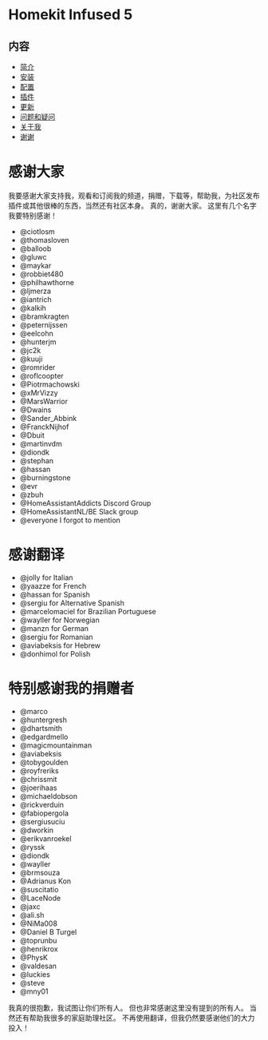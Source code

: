 # Homekit Infused 5

## 内容
- [简介](index.md)
- [安装](installation.md)
- [配置](configuration.md)
- [插件](addons.md)
- [更新](updates.md)
- [问题和疑问](issues.md)
- [关于我](about.md)
- [谢谢](thanks.md)

# 感谢大家
我要感谢大家支持我，观看和订阅我的频道，捐赠，下载等，帮助我，为社区发布插件或其他很棒的东西，当然还有社区本身。
真的，谢谢大家。 这里有几个名字我要特别感谢！
  - @ciotlosm
  - @thomasloven
  - @balloob
  - @gluwc
  - @maykar
  - @robbiet480
  - @philhawthorne
  - @ljmerza
  - @iantrich
  - @kalkih
  - @bramkragten
  - @peternijssen
  - @eelcohn
  - @hunterjm
  - @jc2k
  - @kuuji
  - @romrider
  - @roflcoopter
  - @Piotrmachowski
  - @xMrVizzy
  - @MarsWarrior
  - @Dwains
  - @Sander_Abbink
  - @FranckNijhof
  - @Dbuit
  - @martinvdm
  - @diondk
  - @stephan
  - @hassan
  - @burningstone
  - @evr
  - @zbuh
  - @HomeAssistantAddicts Discord Group
  - @HomeAssistantNL/BE Slack group
  - @everyone I forgot to mention
  
# 感谢翻译
  - @jolly for Italian
  - @yaazze for French
  - @hassan for Spanish
  - @sergiu for Alternative Spanish
  - @marcelomaciel for Brazilian Portuguese
  - @wayller for Norwegian
  - @manzn for German
  - @sergiu for Romanian
  - @aviabeksis for Hebrew
  - @donhimol for Polish
  
# 特别感谢我的捐赠者
  - @marco
  - @huntergresh
  - @dhartsmith
  - @edgardmello
  - @magicmountainman
  - @aviabeksis
  - @tobygoulden
  - @royfreriks
  - @chrissmit
  - @joerihaas
  - @michaeldobson
  - @rickverduin
  - @fabiopergola
  - @sergiusuciu
  - @dworkin
  - @erikvanroekel
  - @ryssk
  - @diondk
  - @wayller
  - @brmsouza
  - @Adrianus Kon
  - @suscitatio
  - @LaceNode
  - @jaxc
  - @ali.sh
  - @NiMa008
  - @Daniel B Turgel
  - @toprunbu
  - @henrikrox
  - @PhysK
  - @valdesan
  - @luckies
  - @steve
  - @mny01

我真的很抱歉，我试图让你们所有人。 但也非常感谢这里没有提到的所有人。 当然还有帮助我很多的家庭助理社区。 不再使用翻译，但我仍然要感谢他们的大力投入！
